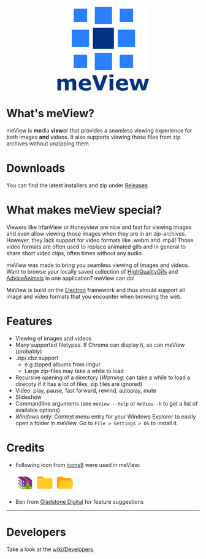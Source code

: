 <p align="center">
  <img src="app/assets/logo.png" tag="meView Logo">
</p>

# What's meView?
meView is **me**dia **view**er that provides a seamless viewing experience for both images **and** videos. It also supports viewing those files from zip archives without unzipping them.

# Downloads
You can find the latest installers and zip under [Releases](https://github.com/RoyalBingBong/meView/releases) 

# What makes meView special?
Viewers like IrfanView or Honeyview are nice and fast for viewing images and even allow viewing those images when they are in an zip-archives. However, they lack support for video formats like .webm and .mp4! Those video formats are often used to replace animated gifs and in general to share short video clips, often times without any audio.

meView was made to bring you seamless viewing of images and videos. Want to browse your locally saved collection of [HighQualityGifs](https://reddit.com/r/HighQualityGifs) and [AdviceAnimals](https://www.reddit.com/r/AdviceAnimals/) in one application? meView can do!

MeView is build on the [Electron](http://electron.atom.io/) framework and thus should support all image and video formats that you encounter when browsing the web.

# Features
* Viewing of images and videos
* Many supported filetypes. If Chrome can display it, so can meView (probably)
* .zip/.cbz support
  * e.g zipped albums from imgur
  * Large zip-files may take a while to load
* Recursive opening of a directory (_Warning_: can take a while to load a direcoty if it has a lot of files, zip files are ignored)
* Video: play, pause, fast forward, rewind, autoplay, mute
* Slideshow
* Commandline arguments (see `meView --help` or `meView -h` to get a list of available options)
* *Windows only*: Context menu entry for your Windows Explorer to easily open a folder in meView. Go to `File > Settings > OS` to install it.




# Credits
* Following icon from [icons8](https://icons8.com) were used in meView:

   [![Winrar](app/assets/WinRAR-48.png)](https://icons8.com/web-app/13447/winrar)
   [![Winrar](app/assets/Folder-48.png)](https://icons8.com/web-app/12160/folder)
   [![Winrar](app/assets/Open%20Folder-48.png)](https://icons8.com/web-app/12775/open-folder)
* Ben from [Gladstone Digital](https://gladstone.digital/) for feature suggestions

___

# Developers
Take a look at the [wiki/Developers](https://github.com/RoyalBingBong/meView/wiki/Developers).
